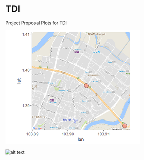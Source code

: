 # TDI
Project Proposal Plots for TDI

![Location of Traffic Cameras](https://raw.githubusercontent.com/ooichinchun/TDI/master/traffic_camera_loc.png)

![alt text](https://raw.githubusercontent.com/username/projectname/branch/path/to/img.png)
